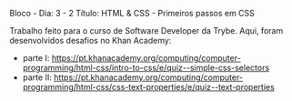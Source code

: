 Bloco - Dia: 3 - 2
Título: HTML & CSS - Primeiros passos em CSS

Trabalho feito para o curso de Software Developer da Trybe. Aqui, foram desenvolvidos desafios no Khan Academy:

- parte I: https://pt.khanacademy.org/computing/computer-programming/html-css/intro-to-css/e/quiz--simple-css-selectors
- parte II: https://pt.khanacademy.org/computing/computer-programming/html-css/css-text-properties/e/quiz--text-properties
